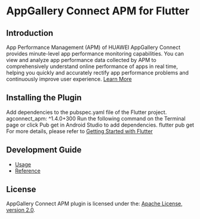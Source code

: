 # AppGallery Connect APM for Flutter

## Introduction

App Performance Management (APM) of HUAWEI AppGallery Connect provides minute-level app performance monitoring capabilities. You can view and analyze app performance data collected by APM to comprehensively understand online performance of apps in real time, helping you quickly and accurately rectify app performance problems and continuously improve user experience.
[Learn More](https://developer.huawei.com/consumer/en/doc/development/AppGallery-connect-Guides/agc-apm-introduction-0000001052247254)

## Installing the Plugin

Add dependencies to the pubspec.yaml file of the Flutter project.
agconnect_apm: ^1.4.0+300
Run the following command on the Terminal page or click Pub get in Android Studio to add dependencies.
flutter pub get
For more details, please refer to [Getting Started with Flutter](https://developer.huawei.com/consumer/en/doc/development/AppGallery-connect-Guides/agc-get-started-flutter)

## Development Guide

- [Usage](https://developer.huawei.com/consumer/en/doc/development/AppGallery-connect-Guides/agc-apm-flutter-usage)
- [Reference](https://developer.huawei.com/consumer/en/doc/development/AppGallery-connect-References/flutter-apm-overview)

## License

AppGallery Connect APM plugin is licensed under the: [Apache License, version 2.0](http://www.apache.org/licenses/LICENSE-2.0).
